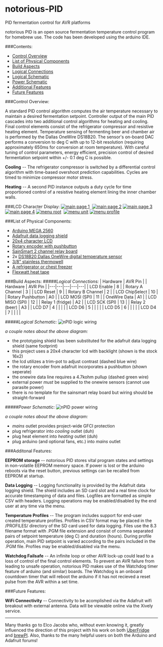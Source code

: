 notorious-PID
=============
PID fermentation control for AVR platforms

notorious PID is an open source fermentation temperature control program for homebrew use.  The code has been developed using the arduino IDE.

###Contents:

- [Control Overview](https://github.com/osakechan/notoriousPID#notorious-pid)
- [List of Physical Components](https://github.com/osakechan/notoriousPID#list-of-physical-components)
- [Build Aspects](https://github.com/osakechan/notoriousPID#build-aspects)
- [Logical Connections](https://github.com/osakechan/notoriousPID#logical-connections)
- [Logical Schematic](https://github.com/osakechan/notoriousPID#logical-schematic)
- [Power Schematic](https://github.com/osakechan/notoriousPID#power-schematic)
- [Additional Features](https://github.com/osakechan/notoriousPID#additonal-features)
- [Future Features](https://github.com/osakechan/notoriousPID#future-features)

###Control Overview:

  A standard PID control algorithm computes the air temperature necessary to maintain a desired fermentation setpoint. Controller output of the main PID cascades into two additional control algorithms for heating and cooling.  Final control elements consist of the refrigerator compressor and resistive heating element.  Temperature sensing of fermenting beer and chamber air is performed by the Dallas OneWire DS18B20.  The sensor's on-board DAC performs a conversion to deg C with up to 12-bit resolution (requiring approximately 650ms for conversion at room temperature).  With careful tuning of control parameters, energy efficient, precision control of desired fermentation setpoint within +/- 0.1 deg C is possible.

  **Cooling** --  The refrigerator compressor is switched by a differential control algorithm with time-based overshoot prediction capabilities.  Cycles are timed to minimize compressor motor stress.

  **Heating** --  A second PID instance outputs a duty cycle for time proportioned control of a resistive heating element lining the inner chamber walls.

###LCD Character Display:
[![main page 1](https://raw.githubusercontent.com/osakechan/notoriousPID/master/img/LCD/nPIDpage1_small.jpg)](https://raw.githubusercontent.com/osakechan/notoriousPID/master/img/LCD/nPIDpage1.jpg)&nbsp;&nbsp;[![main page 2](https://raw.githubusercontent.com/osakechan/notoriousPID/master/img/LCD/nPIDpage2_small.jpg)](https://raw.githubusercontent.com/osakechan/notoriousPID/master/img/LCD/nPIDpage2.jpg)
[![main page 3](https://raw.githubusercontent.com/osakechan/notoriousPID/master/img/LCD/nPIDpage3_small.jpg)](https://raw.githubusercontent.com/osakechan/notoriousPID/master/img/LCD/nPIDpage3.jpg)&nbsp;&nbsp;[![main page 4](https://raw.githubusercontent.com/osakechan/notoriousPID/master/img/LCD/nPIDpage4_small.jpg)](https://raw.githubusercontent.com/osakechan/notoriousPID/master/img/LCD/nPIDpage4.jpg)
[![menu root](https://raw.githubusercontent.com/osakechan/notoriousPID/master/img/LCD/nPIDmenu_small.jpg)](https://raw.githubusercontent.com/osakechan/notoriousPID/master/img/LCD/nPIDmenu.jpg)&nbsp;&nbsp;[![menu unit](https://raw.githubusercontent.com/osakechan/notoriousPID/master/img/LCD/nPIDmenuUNIT_small.jpg)](https://raw.githubusercontent.com/osakechan/notoriousPID/master/img/LCD/nPIDmenuUNIT.jpg)
[![menu profile](https://raw.githubusercontent.com/osakechan/notoriousPID/master/img/LCD/nPIDmenuPGM_small.jpg)](https://raw.githubusercontent.com/osakechan/notoriousPID/master/img/LCD/nPIDmenuPGM.jpg)

###List of Physical Components:

- [Arduino MEGA 2560](http://arduino.cc/en/Main/arduinoBoardMega2560)
- [Adafruit data logging shield](http://www.adafruit.com/product/1141)
- [20x4 character LCD](http://www.adafruit.com/product/198)
- [Rotary encoder with pushbutton](http://www.adafruit.com/product/377)
- [SainSmart 2 channel relay board](http://www.sainsmart.com/arduino-pro-mini.html)
- 2x [DS18B20 Dallas OneWire digital temperature sensor](http://www.adafruit.com/product/381)
- [3/8" stainless thermowell](https://www.brewershardware.com/12-Stainless-Steel-Thermowell-TWS12.html)
- [A refrigerator or chest freezer](http://www.craigslist.org/about/sites)
- [Flexwatt heat tape](http://www.calorique.com/en/flexwatt-heat-tape/)

###Build Aspects:
#####*Logical Connections:*
| Hardware | AVR Pin |   | Hardware | AVR Pin |
|---|---|---|---|---|
| LCD Enable | 8 |   | Rotary A Channel | 3 |
| LCD Reset | 9 |   | Rotary B Channel | 2 |
| LCD ChipSelect | 10 |   | Rotary Pushbutton | A0 |
| LCD MOSI (SPI) | 11 |   | OneWire Data | A1 |
| LCD MISO (SPI) | 12 |   | Relay 1 (fridge) | A2 |
| LCD SCK (SPI) | 13 |   | Relay 2 (beer) | A3 |
| LCD D7 | 4 |   |   |   |
| LCD D6 | 5 |   |   |   |
| LCD D5 | 6 |   |   |   |
| LCD D4 | 7 |   |   |   |

#####*Logical Schematic:*
![nPID logic wiring](https://raw.githubusercontent.com/osakechan/notorious-PID/master/img/nPID%20wiring%20layout.png)

*a couple notes about the above diagram:*
- the prototyping shield has been substituted for the adafruit data logging shield (same footprint)
- this project uses a 20x4 character lcd with backlight (shown is the stock 16x2)
- the lcd utilizes a trim-pot to adjust contrast (dashed blue wire)
- the rotary encoder from adafruit incorporates a pushbutton (shown seperate)
- the onewire data line requires a 4.7kohm pullup (dashed green wire)
- external power *must* be supplied to the onewire sensors (cannot use parasite power)
- there is no template for the sainsmart relay board but wiring should be straight-forward

#####*Power Schematic:*
![nPID power wiring](https://raw.githubusercontent.com/osakechan/notoriousPID/master/img/nPid%20power%20layout.png)

*a couple notes about the above diagram:*
- *mains* outlet provides project-wide GFCI protection
- plug refrigerator into *cooling* outlet (duh)
- plug heat element into *heating* outlet (duh)
- plug arduino (and optional fans, etc.) into *mains* outlet

###Additonal Features:

  **EEPROM storage** -- notorious PID stores vital program states and settings in non-volatile EEPROM memory space.  If power is lost or the arduino reboots via the reset button, previous settings can be recalled from EEPROM at startup.

  **Data Logging** -- Logging functionality is provided by the Adafruit data logging shield.  The shield includes an SD card slot and a real time clock for accurate timestamping of data and files.  Logfiles are formatted as simple CSV with headers.  Logging operations may be enabled/disabled by the end user at any time via the menu.
  
  **Temperature Profiles** -- The program includes support for end-user created temperature profiles.  Profiles in CSV format may be placed in the /PROFILES/ directory of the SD card used for data logging.  Files use the 8.3 filename format with .PGM file extension and consist of comma separated pairs of setpoint temperature (deg C) and duration (hours).  During profile operation, main PID setpoint is varied according to the pairs included in the .PGM file.  Profiles may be enabled/disabled via the menu.
  
  **Watchdog Failsafe** -- An infinite loop or other AVR lock-up could lead to a loss of control of the final control elements.  To prevent an AVR failure from leading to unsafe operation, notorious PID makes use of the Watchdog timer feature of arduino (and similar) boards.  The Watchdog is an onboard countdown timer that will reboot the arduino if it has not recieved a reset pulse from the AVR within a set time.
  
###Future Features:

  **WiFi Connectivity** -- Connectivity to be acomplished via the Adafruit wifi breakout with external antenna.  Data will be viewable online via the Xively service.

-----------------------

Many thanks go to Elco Jacobs who, without even knowing it, greatly influenced the direction of this project with his work on both [UberFridge](http://www.elcojacobs.com/uberfridge/) and [brewPI](http://www.brewpi.com/).  Also, thanks to the many helpful users on both the Arduino and Adafruit forums!

